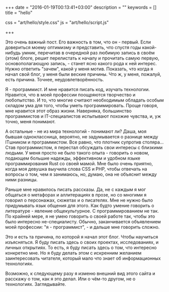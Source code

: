 +++
date = "2016-01-19T00:13:41+03:00"
description = ""
keywords = []
title = "hello"

css = "art/hello/style.css"
js = "art/hello/script.js"

+++

Это очень важный пост. Его важность в том, что он - первый. Если довериться моему оптимизму и представить, что спустя годы какой-нибудь умник, перечитав в очередной раз любимую запись в своём (этом) блоге, решит перелистать к началу и прочитать самую первую, основополагающую запись, - станет ясно какого рода к ней интерес. Нужно ответить "зачем", какой у меня мотив. Показать, что когда я начал свой блог, у меня были веские причины. Что ж, у меня, пожалуй, есть причина. Точнее, неудовлетворённость.

Я - программист. И мне нравится писать код, изучать технологии. Нравится, что в моей профессии поощряются творчество и любопытство. И то, что многие считают необходимым обладать особым складом ума для того, чтобы уметь программировать. Проще говоря, мне нравится этот образ жизни. Наверняка, большинство программистов и IT-специалистов испытывают похожие чувства, и, уж точно, меня понимают.

А остальные - не из мира технологий - понимают ли? Даша, моя бывшая одноклассница, вероятно, не задумывается о разнице между ITшником и программистом. Все равно, что плотник супротив столяра... Став программистом, я перестал обсуждать свои интересы с близкими людьми. У меня просто не было такого опыта - говорить о новом, подающем большие надежды, эффективном и удобном языке программирования Rust со своей мамой. Мне было очень приятно, когда моя девушка выучила слова CSS и PHP, чтобы отвечать на вопросы о том, чем я занимаюсь, но, думаю, она не объяснит между ними разницы.

Раньше мне нравилось писать рассказы. Да, не с каждым я мог общаться о метафорах и аллитерациях в прозе, но со многими я говорил о персонажах, сюжетах и о писателях. Мне не нужно было придумывать язык общения для этого. Как будто умение говорить о литературе - явление общекультурное. С программированием не так. По крайней мере, я не умею говорить о своей работе так, чтобы это было интересно не-специалисту. Обычно, заканчивается объявлением моей профессии: "я - программист", - и дальше мне говорить сложно.

Это и есть та причина, по которой я начал этот блог. Чтобы научиться изъясняться. Я буду писать здесь о своих проектах, исследованиях, и личных открытиях. То есть, я буду писать здесь о том, что интересно конкретно мне. Но я буду делать этом с искренним желанием заинтересовать читателя, который мало что знает об информационных технологиях.

Возможно, к следующему разу я изменю внешний вид этого сайта и расскажу о том, как я это делал. Или о чём-то другом, не о технологиях. Заглядывайте.
